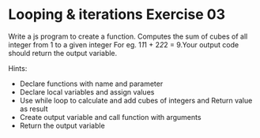 # Looping & iterations Exercise 03

Write a js program to create a function. Computes the sum of cubes of all integer from 1 to a given integer For eg. 1*1*1 + 2*2*2 = 9.Your output code should return the output variable.

Hints:

- Declare functions with name and parameter
- Declare local variables and assign values
- Use while loop to calculate and add cubes of integers and Return value as result
- Create output variable and call function with arguments
- Return the output variable

